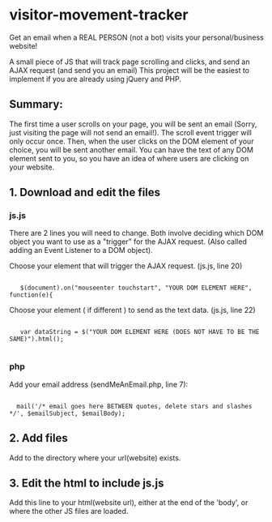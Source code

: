 # visitor-movement-tracker

Get an email when a REAL PERSON (not a bot) visits your personal/business website!

A small piece of JS that will track page scrolling and clicks, and send an AJAX request (and send you an email)
This project will be the easiest to implement if you are already using jQuery and PHP. 

<h2>Summary:</h2>

<p>The first time a user scrolls on your page, you will be sent an email (Sorry, just visiting the page will not send an email!). The scroll event trigger will only occur once. Then, when the user clicks on the DOM element of your choice, you will be sent another email. You can have the text of any DOM element sent to you, so you have an idea of where users are clicking on your website.</p>

<h2>1. Download and edit the files</h2>

 <h3>js.js</h3>
  <p>
  There are 2 lines you will need to change. 
  Both involve deciding which DOM object you want to use as a "trigger" for the AJAX request. (Also called adding an Event 
   Listener to a DOM object).</p>
  
  <p>Choose your element that will trigger the AJAX request. (js.js, line 20) </p>
  <code>
   $(document).on("mouseenter touchstart", "YOUR DOM ELEMENT HERE", function(e){ </code>
   <p></p>

 <p>Choose your element ( if different ) to send as the text data. (js.js, line 22) </p>
  <code>	
   var dataString = $("YOUR DOM ELEMENT HERE (DOES NOT HAVE TO BE THE SAME)").html(); 
  </code> 
   
 <h3>php</h3>
  <p>
  Add your email address (sendMeAnEmail.php, line 7): </p>
  <code>
  mail('/* email goes here BETWEEN quotes, delete stars and slashes */', $emailSubject, $emailBody); </code>

<h2>2. Add files</h2> 
<p>Add to the directory where your url(website) exists.</p>

<h2>3. Edit the html to include js.js </h2>
Add this line to your html(website url), either at the end of the 'body', or where the other JS files are loaded. 
<code> <script src="js.js"></script> </code>
